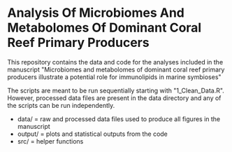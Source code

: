 # Analysis Of Microbiomes And Metabolomes Of Dominant Coral Reef Primary Producers

This repository contains the data and code for the analyses included in the manuscript "Microbiomes and metabolomes of dominant coral reef primary producers illustrate a potential role for immunolipids in marine symbioses"


The scripts are meant to be run sequentially starting with "1_Clean_Data.R". However, processed data files are present in the data directory and any of the scripts can be run independently.

- data/ = raw and processed data files used to produce all figures in the manuscript
- output/ = plots and statistical outputs from the code
- src/ = helper functions

